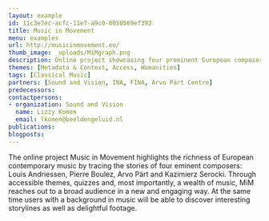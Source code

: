 ```yaml
---
layout: example
id: 11c3e7ec-acfc-11e7-a9c0-0050569ef392
title: Music in Movement
menu: examples
url: http://musicinmovement.eu/
thumb_image: _uploads/MiMgraph.png
description: Online project showcasing four prominent European composers
themes: [Metadata & Context, Access, Humanities]
tags: [Classical Music]
partners: [Sound and Vision, INA, FINA, Arvo Pärt Centre]
predecessors: 
contactpersons: 
- organization: Sound and Vision
  name: Lizzy Komen
  email: lkomen@beeldengeluid.nl
publications: 
blogposts: 
---
```

<p>The online project Music in Movement highlights the richness of European contemporary music by tracing the stories of four eminent composers: Louis Andriessen, Pierre Boulez, Arvo P&auml;rt and Kazimierz Serocki. Through accessible themes, quizzes and, most importantly, a wealth of music, MiM reaches out to a broad audience in a new and engaging way. At the same time users with a background in music will be able to discover interesting storylines as well as delightful footage.</p>
